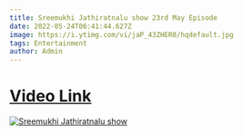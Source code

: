```yaml
---
title: Sreemukhi Jathiratnalu show 23rd May Episode
date: 2022-05-24T06:41:44.627Z
image: https://i.ytimg.com/vi/jaP_43ZHER0/hqdefault.jpg
tags: Entertainment
author: Admin
---
```

# [Video Link](https://dailynewz.xyz/video.php?v=jaP_43ZHER0&t=Jathi%20Ratnalu%20|%20Stand%20up%20Comedy%20|%2020th%20May%202022%20|%20Full%20Episode%2035%20|%20Sreemukhi%20|%20ETV%20Plus)

[![Sreemukhi Jathiratnalu show](https://i.ytimg.com/vi/jaP_43ZHER0/hqdefault.jpg)](https://dailynewz.xyz/video.php?v=jaP_43ZHER0&t=Jathi%20Ratnalu%20|%20Stand%20up%20Comedy%20|%2020th%20May%202022%20|%20Full%20Episode%2035%20|%20Sreemukhi%20|%20ETV%20Plus)

